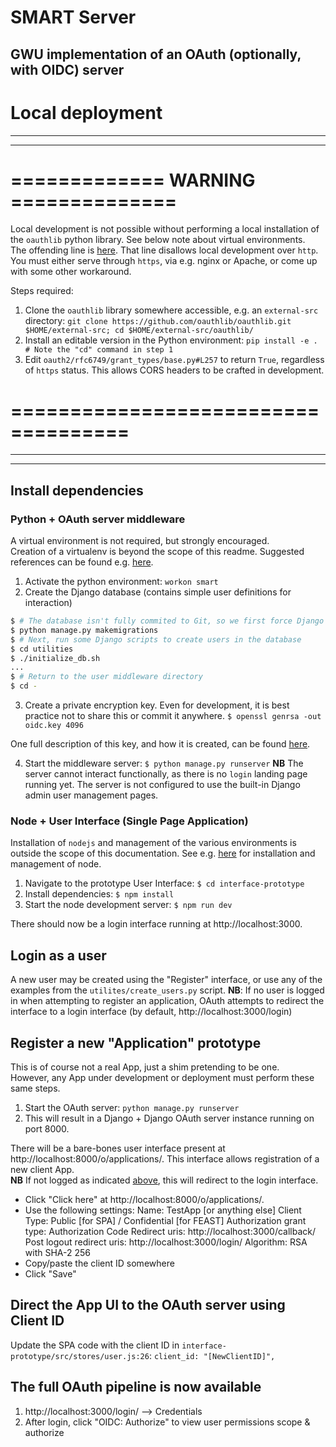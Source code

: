 # SMART Server
## GWU implementation of an OAuth (optionally, with OIDC) server

# Local deployment
---  
---  
# ============= WARNING ==============
Local development is not possible without performing a local installation of the `oauthlib` python library. See below note about virtual environments.  
The offending line is [here](https://github.com/oauthlib/oauthlib/blob/master/oauthlib/oauth2/rfc6749/grant_types/base.py#L257). That line disallows 
local development over `http`. You must either serve through `https`, via e.g. nginx or Apache, or come up with some other workaround.

Steps required:
1. Clone the `oauthlib` library somewhere accessible, e.g. an `external-src` directory:
`git clone https://github.com/oauthlib/oauthlib.git $HOME/external-src; cd $HOME/external-src/oauthlib/`
2. Install an editable version in the Python environment:
`pip install -e .  # Note the "cd" command in step 1`
3. Edit `oauth2/rfc6749/grant_types/base.py#L257` to return `True`, regardless of `https` status. This allows CORS headers to be crafted in development.
# ====================================
---   
---   
## Install dependencies
### Python + OAuth server middleware
A virtual environment is not required, but strongly encouraged.  
Creation of a virtualenv is beyond the scope of this readme. 
Suggested references can be found e.g. [here](https://virtualenvwrapper.readthedocs.io/en/latest/).

1. Activate the python environment: `workon smart`
2. Create the Django database (contains simple user definitions for interaction)
```bash
$ # The database isn't fully commited to Git, so we first force Django to write the DB configuration files
$ python manage.py makemigrations
$ # Next, run some Django scripts to create users in the database
$ cd utilities
$ ./initialize_db.sh
...
$ # Return to the user middleware directory
$ cd -
```
3. Create a private encryption key. Even for development, it is best practice not to share this or commit it anywhere.
`$ openssl genrsa -out oidc.key 4096`

One full description of this key, and how it is created, can be found [here](https://django-oauth-toolkit.readthedocs.io/en/latest/oidc.html#creating-rsa-private-key).

4. Start the middleware server: `$ python manage.py runserver`
**NB** The server cannot interact functionally, as there is no `login` landing page running yet. The server is not configured to use the built-in Django admin user management pages.

### Node + User Interface (Single Page Application)
Installation of `nodejs` and management of the various environments is outside the scope of this documentation. See e.g. [here](https://github.com/nvm-sh/nvm) for installation and management of node.

1. Navigate to the prototype User Interface: `$ cd interface-prototype`
2. Install dependencies: `$ npm install`
3. Start the node development server: `$ npm run dev`

There should now be a login interface running at http://localhost:3000.

## Login as a user
A new user may be created using the "Register" interface, or use any of the examples from the `utilites/create_users.py` script.
**NB**: If no user is logged in when attempting to register an application, OAuth attempts to redirect the interface to a login interface (by default, http://localhost:3000/login)

## Register a new "Application" prototype
This is of course not a real App, just a shim pretending to be one.  
However, any App under development or deployment must perform these same steps.
1. Start the OAuth server: `python manage.py runserver`
2. This will result in a Django + Django OAuth server instance running on port 8000.  

There will be a bare-bones user interface present at http://localhost:8000/o/applications/.
This interface allows registration of a new client App.  
**NB** If not logged as indicated [above](#login-as-a-user), this will redirect to the login interface.  

- Click "Click here" at http://localhost:8000/o/applications/. 
- Use the following settings:
    Name: TestApp [or anything else]
    Client Type: Public [for SPA] / Confidential [for FEAST]
    Authorization grant type: Authorization Code
    Redirect uris: http://localhost:3000/callback/
    Post logout redirect uris: http://localhost:3000/login/
    Algorithm: RSA with SHA-2 256
- Copy/paste the client ID somewhere
- Click "Save"

## Direct the App UI to the OAuth server using Client ID
Update the SPA code with the client ID  in `interface-prototype/src/stores/user.js:26`:
`client_id: "[NewClientID]",`

## The full OAuth pipeline is now available
1. http://localhost:3000/login/ --> Credentials
2. After login, click "OIDC: Authorize" to view user permissions scope & authorize